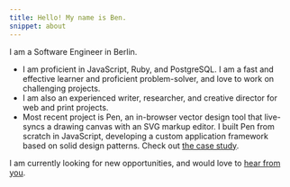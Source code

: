 ```yaml
---
title: Hello! My name is Ben.
snippet: about
---
```


I am a Software Engineer in Berlin.

- I am proficient in JavaScript, Ruby, and PostgreSQL. I am a fast and effective learner and proficient problem-solver, and love to work on challenging projects. 
- I am also an experienced writer, researcher, and creative director for web and print projects. 
- Most recent project is Pen, an in-browser vector design tool that live-syncs a drawing canvas with an SVG markup editor. I built Pen from scratch in JavaScript, developing a custom application framework based on solid design patterns. Check out [the case study][1]. 

I am currently looking for new opportunities, and would love to [hear from you][2].

[1]:	/2019/10/01/pen/
[2]:	mailto:ben@rodenhaeuser.de